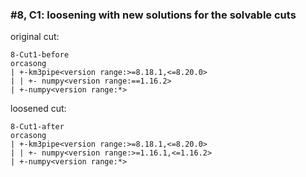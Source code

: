 ### #8, C1: loosening with new solutions for the solvable cuts
original cut:

```
8-Cut1-before
orcasong
| +-km3pipe<version range:>=8.18.1,<=8.20.0>
| | +- numpy<version range:==1.16.2>
| +-numpy<version range:*>
```




loosened cut:
```
8-Cut1-after
orcasong
| +-km3pipe<version range:>=8.18.1,<=8.20.0>
| | +- numpy<version range:>=1.16.1,<=1.16.2>
| +-numpy<version range:*>
```


